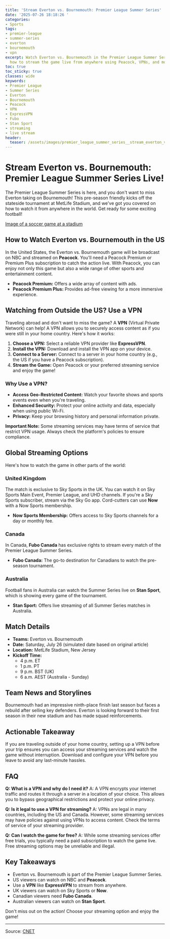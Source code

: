 ```yaml
---
title: 'Stream Everton vs. Bournemouth: Premier League Summer Series'
date: '2025-07-26 18:18:26 '
categories:
- Sports
tags:
- premier-league
- summer-series
- everton
- bournemouth
- vpn
excerpt: Watch Everton vs. Bournemouth in the Premier League Summer Series! Learn
  how to stream the game live from anywhere using Peacock, VPNs, and more.
toc: true
toc_sticky: true
classes: wide
keywords:
- Premier League
- Summer Series
- Everton
- Bournemouth
- Peacock
- VPN
- ExpressVPN
- Fubo
- Stan Sport
- streaming
- live stream
header:
  teaser: /assets/images/premier_league_summer_series__stream_everton_vs__b_20250726181826.jpg
---
```


# Stream Everton vs. Bournemouth: Premier League Summer Series Live!

The Premier League Summer Series is here, and you don't want to miss Everton taking on Bournemouth! This pre-season friendly kicks off the stateside tournament at MetLife Stadium, and we've got you covered on how to watch it from anywhere in the world. Get ready for some exciting football!

[Image of a soccer game at a stadium](https://www.cnet.com/a/img/resize/9f23e8e2aab4f575302d022fd43ab085c818a3ea/hub/2025/07/26/425334ff-93b8-42cb-b2f3-105c3b99632d/gettyimages-2226005430.jpg?auto=webp&fit=crop&height=614&width=1092)

## How to Watch Everton vs. Bournemouth in the US

In the United States, the Everton vs. Bournemouth game will be broadcast on NBC and streamed on **Peacock**. You'll need a Peacock Premium or Premium Plus subscription to catch the action live. With Peacock, you can enjoy not only this game but also a wide range of other sports and entertainment content.

*   **Peacock Premium:** Offers a wide array of content with ads.
*   **Peacock Premium Plus:** Provides ad-free viewing for a more immersive experience.

## Watching from Outside the US? Use a VPN

Traveling abroad and don't want to miss the game? A **VPN** (Virtual Private Network) can help! A VPN allows you to securely access content as if you were still in your home country. Here's how it works:

1.  **Choose a VPN:** Select a reliable VPN provider like **ExpressVPN**. 
2.  **Install the VPN:** Download and install the VPN app on your device.
3.  **Connect to a Server:** Connect to a server in your home country (e.g., the US if you have a Peacock subscription).
4.  **Stream the Game:** Open Peacock or your preferred streaming service and enjoy the game!

### Why Use a VPN?

*   **Access Geo-Restricted Content:** Watch your favorite shows and sports events even when you're traveling.
*   **Enhanced Security:** Protect your online activity and data, especially when using public Wi-Fi.
*   **Privacy:** Keep your browsing history and personal information private.

**Important Note:** Some streaming services may have terms of service that restrict VPN usage. Always check the platform's policies to ensure compliance.

## Global Streaming Options

Here's how to watch the game in other parts of the world:

### United Kingdom

The match is exclusive to Sky Sports in the UK. You can watch it on Sky Sports Main Event, Premier League, and UHD channels. If you're a Sky Sports subscriber, stream via the Sky Go app. Cord-cutters can use **Now** with a Now Sports membership.

*   **Now Sports Membership:** Offers access to Sky Sports channels for a day or monthly fee.

### Canada

In Canada, **Fubo Canada** has exclusive rights to stream every match of the Premier League Summer Series. 

*   **Fubo Canada:** The go-to destination for Canadians to watch the pre-season tournament.

### Australia

Football fans in Australia can watch the Summer Series live on **Stan Sport**, which is showing every game of the tournament.

*   **Stan Sport:** Offers live streaming of all Summer Series matches in Australia.

## Match Details

*   **Teams:** Everton vs. Bournemouth
*   **Date:** Saturday, July 26 (simulated date based on original article)
*   **Location:** MetLife Stadium, New Jersey
*   **Kickoff Time:**
    *   4 p.m. ET
    *   1 p.m. PT
    *   9 p.m. BST (UK)
    *   6 a.m. AEST (Australia - Sunday)

## Team News and Storylines

Bournemouth had an impressive ninth-place finish last season but faces a rebuild after selling key defenders. Everton is looking forward to their first season in their new stadium and has made squad reinforcements.

## Actionable Takeaway

If you are traveling outside of your home country, setting up a VPN before your trip ensures you can access your streaming services and watch the game without interruption. Download and configure your VPN before you leave to avoid any last-minute hassles.

## FAQ

**Q: What is a VPN and why do I need it?**
A: A VPN encrypts your internet traffic and routes it through a server in a location of your choice. This allows you to bypass geographical restrictions and protect your online privacy.

**Q: Is it legal to use a VPN for streaming?**
A: VPNs are legal in many countries, including the US and Canada. However, some streaming services may have policies against using VPNs to access content. Check the terms of service of your streaming provider.

**Q: Can I watch the game for free?**
A: While some streaming services offer free trials, you typically need a paid subscription to watch the game live. Free streaming options may be unreliable and illegal.

## Key Takeaways

*   Everton vs. Bournemouth is part of the Premier League Summer Series.
*   US viewers can watch on NBC and **Peacock**.
*   Use a **VPN** like **ExpressVPN** to stream from anywhere.
*   UK viewers can watch on Sky Sports or **Now**.
*   Canadian viewers need **Fubo Canada**.
*   Australian viewers can watch on **Stan Sport**.

Don't miss out on the action! Choose your streaming option and enjoy the game!

---

Source: [CNET](https://www.cnet.com/tech/services-and-software/premier-league-summer-series-stream-everton-vs-bournemouth-from-anywhere/#ftag=CAD590a51e)